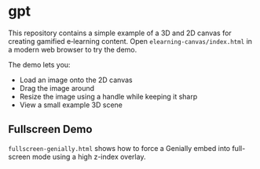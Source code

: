 # gpt

This repository contains a simple example of a 3D and 2D canvas for creating gamified e‑learning content. Open `elearning-canvas/index.html` in a modern web browser to try the demo.

The demo lets you:

- Load an image onto the 2D canvas
- Drag the image around
- Resize the image using a handle while keeping it sharp
- View a small example 3D scene

## Fullscreen Demo

`fullscreen-genially.html` shows how to force a Genially embed into full-screen mode using a high z-index overlay.
